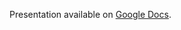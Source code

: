 Presentation available on
[Google Docs](https://docs.google.com/presentation/d/1ZEBc_VrsrO4nJzNu5S67QXFnkL3qmdeTiPEt-Y4Osic/edit?usp=sharing).

